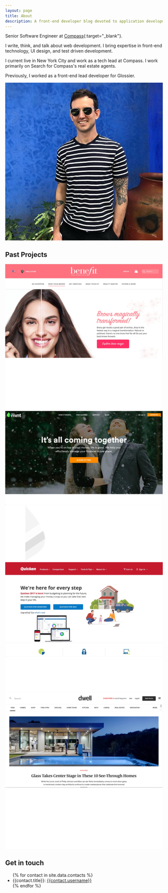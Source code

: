 ```yaml
---
layout: page
title: About
description: A front-end developer blog devoted to application development, user experience, design. See code examples, learn from tutorials, get tips and tricks
---
```


Senior Software Engineer at [Compass](https://www.compass.com/){:target="_blank"}.

I write, think, and talk about web development. I bring expertise in
front-end technology, UI design, and test driven development.

I current live in New York City and work as a tech lead at Compass. I work
primarily on Search for Compass's real estate agents.

Previously, I worked as a front-end lead developer for Glossier.

![Anthony Gonzales](/assets/img/me.jpeg)

<section id="recent-work" class="buffer container-fluid max-width">
  <h2 class="section-title">Past Projects</h2>
    <div class="row buffer">
      <div class="col-sm-6">
        <div class="portfolio-tile">
          <img class="portfolio-project-thumbnail" src="assets/img/benefit-cosmetics-screenshot.jpg" />
          <div class="portfolio-project-logo-cover">
            <img class="portfolio-project-logo" src="assets/img/BenefitLogo.png" />
          </div>
        </div>
      </div>
      <div class="col-sm-6">
        <div class="portfolio-tile">
          <img class="portfolio-project-thumbnail" src="assets/img/intuit-mint-home-page.jpg" />
          <div class="portfolio-project-logo-cover">
            <img class="portfolio-project-logo" src="assets/img/mint-logo.png" />
          </div>
        </div>
      </div>
    </div>
    <div class="row">
      <div class="col-sm-6">
        <div class="portfolio-tile">
          <img class="portfolio-project-thumbnail" src="assets/img/quicken-homepage.jpg" />
          <div class="portfolio-project-logo-cover">
            <img class="portfolio-project-logo" src="assets/img/quicken-logo.png" />
          </div>
        </div>
      </div>
      <div class="col-sm-6">
        <div class="portfolio-tile">
          <img class="portfolio-project-thumbnail" src="assets/img/dwell-home-page.jpg" />
          <div class="portfolio-project-logo-cover">
            <img class="portfolio-project-logo" src="assets/img/dwell-logo.png" />
          </div>
        </div>
      </div>
    </div>
</section>

<section id="contact">
  <div class="container-fluid max-width buffer">
    <h2 class="section-title">Get in touch</h2>
    <ul class="list">
    {% for contact in site.data.contacts %}
      <li>
        {{contact.title}}: <a href="{{contact.link}}" target="_blank">{{contact.username}}</a>
      </li>
    {% endfor %}
    </ul>
  </div>
</section>


